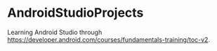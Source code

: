# AndroidStudioProjects

Learning Android Studio through https://developer.android.com/courses/fundamentals-training/toc-v2.
